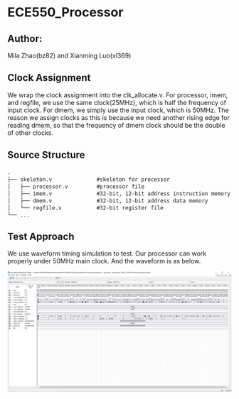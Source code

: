 # ECE550_Processor
## Author: 
Mila Zhao(bz82) and Xianming Luo(xl369)
## Clock Assignment
We wrap the clock assignment into the clk_allocate.v. For processor, imem, and regfile, we use the same clock(25MHz), which is half the frequency of input clock. For dmem, we simply use the input clock, which is 50MHz.
The reason we assign clocks as this is because we need another rising edge for reading dmem, so that the frequency of dmem clock should be the double of other clocks.
## Source Structure
```
.
├── skeleton.v				#skeleton for processor
│	├── processor.v			#processor file
│	├── imem.v				#32-bit, 12-bit address instruction memory
│	├── dmem.v				#32-bit, 12-bit address data memory
│	└── regfile.v			#32-bit register file
└── ...
```
## Test Approach
We use waveform timing simulation to test. Our processor can work properly under 50MHz main clock.
And the waveform is as below.

![Waveform](README.assets/timingsimulation.jpg)

